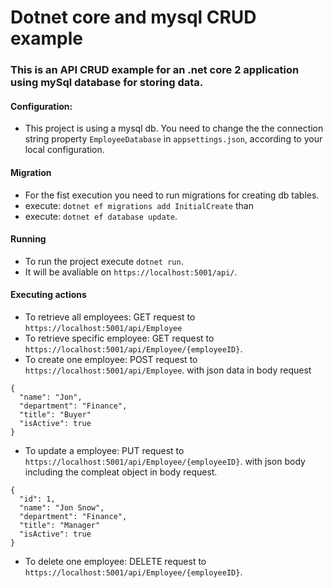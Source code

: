 # Dotnet core and mysql CRUD example

### This is an API CRUD example for an .net core 2 application using mySql database for storing data.

#### Configuration:
- This project is using a mysql db. You need to change the the connection string property `EmployeeDatabase` in `appsettings.json`, according to your local configuration.

#### Migration
- For the fist execution you need to run migrations for creating db tables.
- execute: `dotnet ef migrations add InitialCreate` than
- execute: `dotnet ef database update`.

#### Running
- To run the project execute `dotnet run`.
- It will be avaliable on `https://localhost:5001/api/`.

#### Executing actions
- To retrieve all employees: GET request to `https://localhost:5001/api/Employee`
- To retrieve specific employee: GET request to `https://localhost:5001/api/Employee/{employeeID}`.
- To create one employee: POST request to `https://localhost:5001/api/Employee`. with json data in body request
```
{
  "name": "Jon",
  "department": "Finance",
  "title": "Buyer"
  "isActive": true
}
```
- To update a employee: PUT request to `https://localhost:5001/api/Employee/{employeeID}`. with json body including the compleat object in body request.
```
{
  "id": 1, 
  "name": "Jon Snow",
  "department": "Finance",
  "title": "Manager"
  "isActive": true
}
```
- To delete one employee: DELETE request to `https://localhost:5001/api/Employee/{employeeID}`.